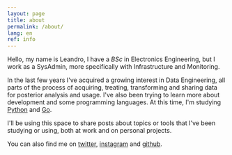 ```yaml
---
layout: page
title: about
permalink: /about/
lang: en
ref: info
---
```


Hello, my name is Leandro, I have a _BSc_ in Electronics Engineering, but I work as a SysAdmin, more specifically with Infrastructure and Monitoring.

In the last few years I've acquired a growing interest in Data Engineering, all parts of the process of acquiring, treating, transforming and sharing data for posterior analysis and usage. I've also been trying to learn more about development and some programming languages. At this time, I'm studying [Python][python] and [Go][golang].

I'll be using this space to share posts about topics or tools that I've been studying or using, both at work and on personal projects.

You can also find me on  [twitter][twitter], [instagram][instagram] and [github][github].

[twitter]: https://twitter.com/leandrojmp
[instagram]: https://instagram.com/leandrojmp
[python]: https://www.python.org
[golang]: https://golang.org
[github]: https://github.com/leandrojmp